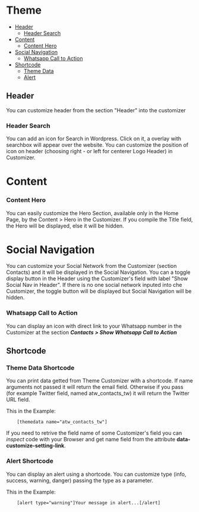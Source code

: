 # Theme

- [Header](#header)
    - [Header Search](#headersearch)
- [Content](#content)
    - [Content Hero](#contenthero)
- [Social Navigation](#socialnavigation)
    - [Whatsapp Call to Action](whatsappcalltoaction)
- [Shortcode](#shortcode)
    - [Theme Data](#themedatashortcode)
    - [Alert](#alertshortcode)

## Header
You can customize header from the section "Header" into the customizer

### Header Search
You can add an icon for Search in Wordpress. Click on it, a overlay with searchbox will appear over the website.
You can customize the position of icon on header (choosing right - or left for centerer Logo Header) in Customizer.

# Content

### Content Hero
You can easily customize the Hero Section, available only in the Home Page, by the Content > Hero in the Customizer. If you compile the Title field, the Hero will be displayed, else it will be hidden.

# Social Navigation
You can customize your Social Network from the Customizer (section Contacts) and it will be displayed in the Social Navigation.
You can a toggle display button in the Header using the Customizer's field with label "Show Social Nav in Header". If there is no one social network inputed into che Customizer, the toggle button will be displayed but Social Navigation will be hidden.

### Whatsapp Call to Action
You can display an icon with direct link to your Whatsapp number in the Customizer at the section ***Contacts > Show Whatsapp Call to Action***

## Shortcode

### Theme Data Shortcode
You can print data getted from Theme Customizer with a shortcode.
If name arguments not passed it will return the email field. Otherwise if you pass (for example Twitter field, named atw_contacts_tw) it will return the Twitter URL field. 

This in the Example:

        [themedata name="atw_contacts_tw"]

If you need to retrive the field name of some Customizer's field you can *inspect* code with your Browser and get name field from the attribute **data-customize-setting-link**.

### Alert Shortcode
You can display an alert using a shortcode. You can customize type (info, success, warning, danger) passing the type as a parameter. 

This in the Example:

        [alert type="warning"]Your message in alert...[/alert]
